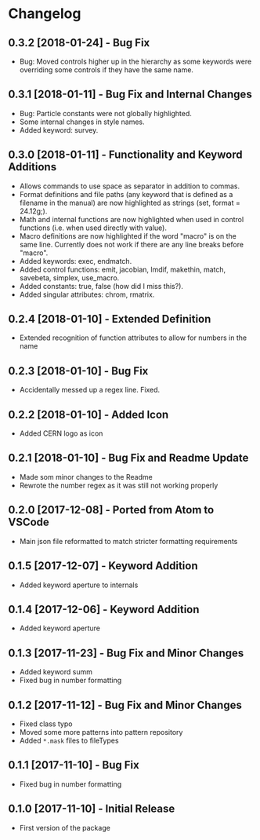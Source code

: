 # Changelog

## 0.3.2 [2018-01-24] - Bug Fix
* Bug: Moved controls higher up in the hierarchy as some keywords were overriding some controls if they have the same name.

## 0.3.1 [2018-01-11] - Bug Fix and Internal Changes
* Bug: Particle constants were not globally highlighted.
* Some internal changes in style names.
* Added keyword: survey.

## 0.3.0 [2018-01-11] - Functionality and Keyword Additions
* Allows commands to use space as separator in addition to commas.
* Format definitions and file paths (any keyword that is defined as a filename in the manual) are now highlighted as strings (set, format = 24.12g;).
* Math and internal functions are now highlighted when used in control functions (i.e. when used directly with value).
* Macro definitions are now highlighted if the word "macro" is on the same line. Currently does not work if there are any line breaks before "macro".
* Added keywords: exec, endmatch.
* Added control functions: emit, jacobian, lmdif, makethin, match, savebeta, simplex, use_macro.
* Added constants: true, false (how did I miss this?).
* Added singular attributes: chrom, rmatrix.

## 0.2.4 [2018-01-10] - Extended Definition
* Extended recognition of function attributes to allow for numbers in the name

## 0.2.3 [2018-01-10] - Bug Fix
* Accidentally messed up a regex line. Fixed.

## 0.2.2 [2018-01-10] - Added Icon
* Added CERN logo as icon

## 0.2.1 [2018-01-10] - Bug Fix and Readme Update
* Made som minor changes to the Readme
* Rewrote the number regex as it was still not working properly

## 0.2.0 [2017-12-08] - Ported from Atom to VSCode
* Main json file reformatted to match stricter formatting requirements

## 0.1.5 [2017-12-07] - Keyword Addition
* Added keyword aperture to internals

## 0.1.4 [2017-12-06] - Keyword Addition
* Added keyword aperture

## 0.1.3 [2017-11-23] - Bug Fix and Minor Changes
* Added keyword summ
* Fixed bug in number formatting

## 0.1.2 [2017-11-12] - Bug Fix and Minor Changes
* Fixed class typo
* Moved some more patterns into pattern repository
* Added `*.mask` files to fileTypes

## 0.1.1 [2017-11-10] - Bug Fix
* Fixed bug in number formatting

## 0.1.0 [2017-11-10] - Initial Release
* First version of the package
